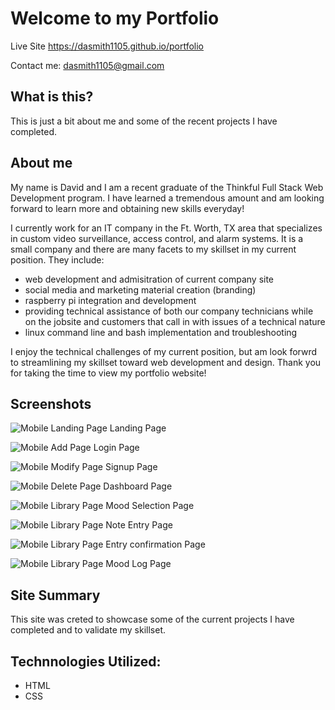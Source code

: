 # Welcome to my Portfolio

Live Site
https://dasmith1105.github.io/portfolio

Contact me: dasmith1105@gmail.com

## What is this?

This is just a bit about me and some of the recent projects I have completed.

## About me

My name is David and I am a recent graduate of the Thinkful Full Stack Web Development program. I have learned a tremendous amount and am looking forward to learn more and obtaining new skills everyday!

I currently work for an IT company in the Ft. Worth, TX area that specializes in custom video surveillance, access control, and alarm systems. It is a small company and there are many facets to my skillset in my current position. They include:

* web development and admisitration of current company site
* social media and marketing material creation (branding)
* raspberry pi integration and development
* providing technical assistance of both our company technicians while on the jobsite and customers that call in with issues of a technical nature
* linux command line and bash implementation and troubleshooting

I enjoy the technical challenges of my current position, but am look forwrd to streamlining my skillset toward web development and design.
Thank you for taking the time to view my portfolio website! 


## Screenshots

![Mobile Landing Page](https://image.ibb.co/gZ4Pve/landing.png "mobile_Landing")
Landing Page

![Mobile Add Page](https://image.ibb.co/d9A01K/login.png "login_Page")
Login Page

![Mobile Modify Page](https://image.ibb.co/hQtbae/signup.png "signup_Page")
Signup Page  

![Mobile Delete Page](https://image.ibb.co/mtW7gK/dashboard.png "dashboard_Page")
Dashboard Page

![Mobile Library Page](https://image.ibb.co/dXrZTz/mood_select.png "mood_Select_Page")
Mood Selection Page

![Mobile Library Page](https://image.ibb.co/dZongK/note_entry.png "note_Entry_Page")
Note Entry Page

![Mobile Library Page](https://image.ibb.co/bHvpve/entry_confirm.png "entry_Confirm_Page")
Entry confirmation Page

![Mobile Library Page](https://image.ibb.co/gMh8oz/mood_log.png "mood_Log_Page")
Mood Log Page

## Site Summary

This site was creted to showcase some of the current projects I have completed and to validate my skillset.

## Technnologies Utilized:

* HTML
* CSS
